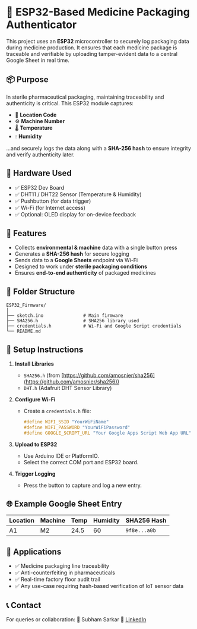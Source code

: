 # 🔐 ESP32-Based Medicine Packaging Authenticator

This project uses an **ESP32** microcontroller to securely log packaging data during medicine production. It ensures that each medicine package is traceable and verifiable by uploading tamper-evident data to a central Google Sheet in real time.



## 📦 Purpose

In sterile pharmaceutical packaging, maintaining traceability and authenticity is critical. This ESP32 module captures:

* 📍 **Location Code**
* ⚙️ **Machine Number**
* 🌡️ **Temperature**
* 💧 **Humidity**

...and securely logs the data along with a **SHA-256 hash** to ensure integrity and verify authenticity later.



## 🔧 Hardware Used

* ✅ ESP32 Dev Board
* ✅ DHT11 / DHT22 Sensor (Temperature & Humidity)
* ✅ Pushbutton (for data trigger)
* ✅ Wi-Fi (for Internet access)
* ✅ Optional: OLED display for on-device feedback



## 📡 Features

* Collects **environmental & machine** data with a single button press
* Generates a **SHA-256 hash** for secure logging
* Sends data to a **Google Sheets** endpoint via Wi-Fi
* Designed to work under **sterile packaging conditions**
* Ensures **end-to-end authenticity** of packaged medicines



## 📁 Folder Structure

```
ESP32_Firmware/
│
├── sketch.ino               # Main firmware
├── SHA256.h                 # SHA256 library used
├── credentials.h            # Wi-Fi and Google Script credentials
└── README.md
```



## 🔌 Setup Instructions

1. **Install Libraries**

   * `SHA256.h` (from [https://github.com/amosnier/sha256](https://github.com/amosnier/sha256))
   * `DHT.h` (Adafruit DHT Sensor Library)

2. **Configure Wi-Fi**

   * Create a `credentials.h` file:

     ```cpp
     #define WIFI_SSID "YourWiFiName"
     #define WIFI_PASSWORD "YourWiFiPassword"
     #define GOOGLE_SCRIPT_URL "Your Google Apps Script Web App URL"
     ```

3. **Upload to ESP32**

   * Use Arduino IDE or PlatformIO.
   * Select the correct COM port and ESP32 board.

4. **Trigger Logging**

   * Press the button to capture and log a new entry.



## 🌐 Example Google Sheet Entry

| Location | Machine | Temp | Humidity | SHA256 Hash  |
| -------- | ------- | ---- | -------- | ------------ |
| A1       | M2      | 24.5 | 60       | `9f8e...a0b` |



## 📌 Applications

* ✅ Medicine packaging line traceability
* ✅ Anti-counterfeiting in pharmaceuticals
* ✅ Real-time factory floor audit trail
* ✅ Any use-case requiring hash-based verification of IoT sensor data



## 📞 Contact

For queries or collaboration:
📧 Subham Sarkar
🔗 [LinkedIn](https://linkedin.com/in/subhamsarkar06)
